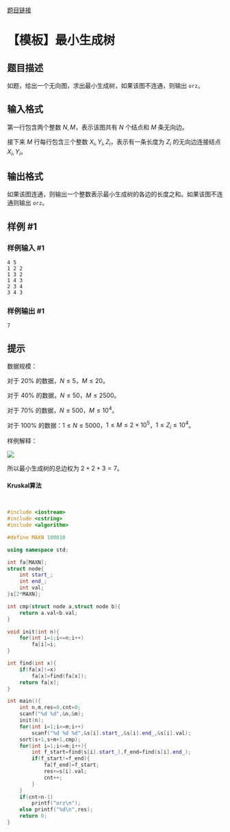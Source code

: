 [题目链接](https://www.luogu.com.cn/problem/P3366)


# 【模板】最小生成树

## 题目描述

如题，给出一个无向图，求出最小生成树，如果该图不连通，则输出 `orz`。

## 输入格式

第一行包含两个整数 $N,M$，表示该图共有 $N$ 个结点和 $M$ 条无向边。

接下来 $M$ 行每行包含三个整数 $X_i,Y_i,Z_i$，表示有一条长度为 $Z_i$ 的无向边连接结点 $X_i,Y_i$。

## 输出格式

如果该图连通，则输出一个整数表示最小生成树的各边的长度之和。如果该图不连通则输出 `orz`。

## 样例 #1

### 样例输入 #1

```
4 5
1 2 2
1 3 2
1 4 3
2 3 4
3 4 3
```

### 样例输出 #1

```
7
```

## 提示

数据规模：

对于 $20\%$ 的数据，$N\le 5$，$M\le 20$。

对于 $40\%$ 的数据，$N\le 50$，$M\le 2500$。

对于 $70\%$ 的数据，$N\le 500$，$M\le 10^4$。

对于 $100\%$ 的数据：$1\le N\le 5000$，$1\le M\le 2\times 10^5$，$1\le Z_i \le 10^4$。


样例解释：

 ![](https://cdn.luogu.com.cn/upload/pic/2259.png) 

所以最小生成树的总边权为 $2+2+3=7$。


#### Kruskal算法

```cpp


#include <iostream>
#include <cstring>
#include <algorithm>

#define MAXN 100010

using namespace std;

int fa[MAXN];
struct node{
    int start_;
    int end_;
    int val;
}s[2*MAXN];

int cmp(struct node a,struct node b){
    return a.val<b.val;
}

void init(int n){
    for(int i=1;i<=n;i++)
        fa[i]=i;
}

int find(int x){
    if(fa[x]!=x)
        fa[x]=find(fa[x]);
    return fa[x];
}

int main(){
    int n,m,res=0,cnt=0;
    scanf("%d %d",&n,&m);
    init(n);
    for(int i=1;i<=m;i++)
        scanf("%d %d %d",&s[i].start_,&s[i].end_,&s[i].val);
    sort(s+1,s+m+1,cmp);
    for(int i=1;i<=m;i++){
        int f_start=find(s[i].start_),f_end=find(s[i].end_);
        if(f_start!=f_end){
            fa[f_end]=f_start;
            res+=s[i].val;
            cnt++;
        }
    }
    if(cnt<n-1)
        printf("orz\n");
    else printf("%d\n",res);
    return 0;
}
```